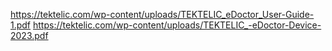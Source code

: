 https://tektelic.com/wp-content/uploads/TEKTELIC_eDoctor_User-Guide-1.pdf
https://tektelic.com/wp-content/uploads/TEKTELIC_-eDoctor-Device-2023.pdf
